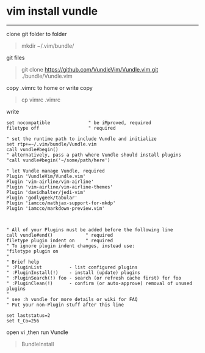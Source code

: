 vim install vundle
======

------



clone git folder to folder 
> mkdir ~/.vim/bundle/

git files
> git clone https://github.com/VundleVim/Vundle.vim.git ./bundle/Vundle.vim


copy .vimrc to home or write
copy
> cp vimrc .vimrc

write
```
set nocompatible              " be iMproved, required
filetype off                  " required

" set the runtime path to include Vundle and initialize
set rtp+=~/.vim/bundle/Vundle.vim
call vundle#begin()
" alternatively, pass a path where Vundle should install plugins
"call vundle#begin('~/some/path/here')

" let Vundle manage Vundle, required
Plugin 'VundleVim/Vundle.vim'
Plugin 'vim-airline/vim-airline'
Plugin 'vim-airline/vim-airline-themes'
Plugin 'davidhalter/jedi-vim'
Plugin 'godlygeek/tabular'
Plugin 'iamcco/mathjax-support-for-mkdp'
Plugin 'iamcco/markdown-preview.vim'



" All of your Plugins must be added before the following line
call vundle#end()            " required
filetype plugin indent on    " required
" To ignore plugin indent changes, instead use:
"filetype plugin on
"
" Brief help
" :PluginList          - list configured plugins
" :PluginInstall(!)    - install (update) plugins
" :PluginSearch(!) foo - search (or refresh cache first) for foo
" :PluginClean(!)      - confirm (or auto-approve) removal of unused plugins
"
" see :h vundle for more details or wiki for FAQ
" Put your non-Plugin stuff after this line

set laststatus=2
set t_Co=256

```




open vi ,then run Vundle
> BundleInstall

